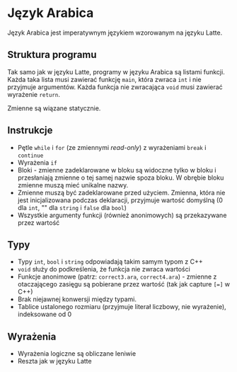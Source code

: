 # Język Arabica

Język Arabica jest imperatywnym językiem wzorowanym na języku Latte.

## Struktura programu

Tak samo jak w języku Latte, programy w języku Arabica są listami funkcji. Każda taka lista musi zawierać funkcję `main`, która zwraca `int` i nie przyjmuje argumentów. Każda funkcja nie zwracająca `void` musi zawierać wyrażenie `return`.

Zmienne są wiązane statycznie.

## Instrukcje

* Pętle `while` i `for` (ze zmiennymi *read-only*) z wyrażeniami `break` i `continue`
* Wyrażenia `if`
* Bloki - zmienne zadeklarowane w bloku są widoczne tylko w bloku i przesłaniają zmienne o tej samej nazwie spoza bloku. W obrębie bloku zmienne muszą mieć unikalne nazwy.
* Zmienne muszą być zadeklarowane przed użyciem. Zmienna, która nie jest inicjalizowana podczas deklaracji, przyjmuje wartość domyślną (0 dla `int`, "" dla `string` i `false` dla `bool`)
* Wszystkie argumenty funkcji (również anonimowych) są przekazywane przez wartość

## Typy

* Typy `int`, `bool` i `string` odpowiadają takim samym typom z C++
* `void` służy do podkreślenia, że funkcja nie zwraca wartości
* Funkcje anonimowe (patrz: `correct3.ara`, `correct4.ara`) - zmienne z otaczającego zasięgu są pobierane przez wartość (tak jak capture `[=]` w C++)
* Brak niejawnej konwersji między typami.
* Tablice ustalonego rozmiaru (przyjmuje literał liczbowy, nie wyrażenie), indeksowane od 0

## Wyrażenia

* Wyrażenia logiczne są obliczane leniwie
* Reszta jak w języku Latte